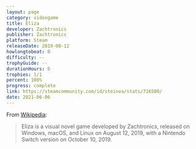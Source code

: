 ```yaml
---
layout: page
category: videogame
title: Eliza
developer: Zachtronics
publisher: Zachtronics
platform: Steam
releaseDate: 2019-08-12
howlongtobeat: 8
difficulty: --
trophyGuide: --
durationHours: 6
trophies: 1/1
percent: 100%
progress: complete
link: https://steamcommunity.com/id/steinea/stats/716500/
date: 2021-06-06
---
```


From [Wikipedia](https://en.wikipedia.org/wiki/Eliza_(video_game)):

> Eliza is a visual novel game developed by Zachtronics, released on Windows, macOS, and Linux on August 12, 2019, with a Nintendo Switch version on October 10, 2019.
